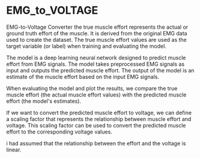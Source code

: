 # EMG_to_VOLTAGE
EMG-to-Voltage Converter
the true muscle effort represents the actual or ground truth effort of the muscle. It is derived from the original EMG data used to create the dataset. The true muscle effort values are used as the target variable (or label) when training and evaluating the model.

The model is a deep learning neural network designed to predict muscle effort from EMG signals. The model takes preprocessed EMG signals as input and outputs the predicted muscle effort. The output of the model is an estimate of the muscle effort based on the input EMG signals.

When evaluating the model and plot the results, we compare the true muscle effort (the actual muscle effort values) with the predicted muscle effort (the model's estimates).

If we want to convert the predicted muscle effort to voltage, we can define a scaling factor that represents the relationship between muscle effort and voltage. This scaling factor can be used to convert the predicted muscle effort to the corresponding voltage values.

i had assumed that the relationship between the effort and the voltage is linear.


